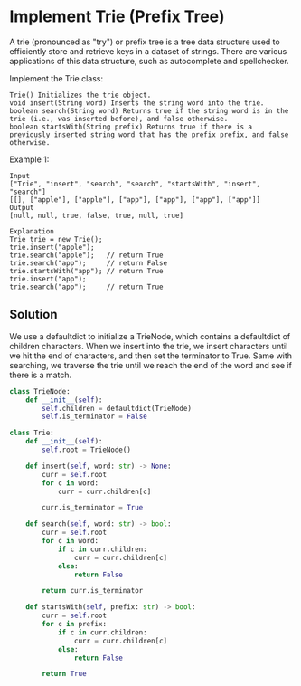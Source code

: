 # Implement Trie (Prefix Tree)

A trie (pronounced as "try") or prefix tree is a tree data structure used to efficiently store and retrieve keys in a dataset of strings. There are various applications of this data structure, such as autocomplete and spellchecker.

Implement the Trie class:

    Trie() Initializes the trie object.
    void insert(String word) Inserts the string word into the trie.
    boolean search(String word) Returns true if the string word is in the trie (i.e., was inserted before), and false otherwise.
    boolean startsWith(String prefix) Returns true if there is a previously inserted string word that has the prefix prefix, and false otherwise.

Example 1:

```
Input
["Trie", "insert", "search", "search", "startsWith", "insert", "search"]
[[], ["apple"], ["apple"], ["app"], ["app"], ["app"], ["app"]]
Output
[null, null, true, false, true, null, true]

Explanation
Trie trie = new Trie();
trie.insert("apple");
trie.search("apple");   // return True
trie.search("app");     // return False
trie.startsWith("app"); // return True
trie.insert("app");
trie.search("app");     // return True
```

## Solution

We use a defaultdict to initialize a TrieNode, which contains a
defaultdict of children characters. When we insert into the trie, we
insert characters until we hit the end of characters, and then set the
terminator to True. Same with searching, we traverse the trie until we
reach the end of the word and see if there is a match.

```py
class TrieNode:
    def __init__(self):
        self.children = defaultdict(TrieNode)
        self.is_terminator = False

class Trie:
    def __init__(self):
        self.root = TrieNode()

    def insert(self, word: str) -> None:
        curr = self.root
        for c in word:
            curr = curr.children[c]

        curr.is_terminator = True

    def search(self, word: str) -> bool:
        curr = self.root
        for c in word:
            if c in curr.children:
                curr = curr.children[c]
            else:
                return False

        return curr.is_terminator

    def startsWith(self, prefix: str) -> bool:
        curr = self.root
        for c in prefix:
            if c in curr.children:
                curr = curr.children[c]
            else:
                return False

        return True
```

